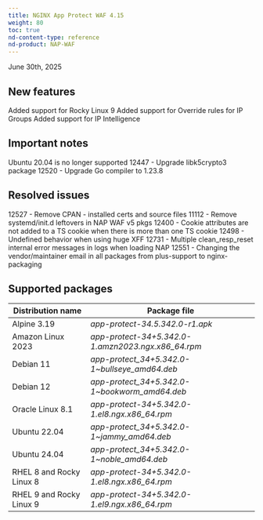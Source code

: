 ```yaml
---
title: NGINX App Protect WAF 4.15
weight: 80
toc: true
nd-content-type: reference
nd-product: NAP-WAF
---
```


June 30th, 2025

## New features

Added support for Rocky Linux 9 
Added support for Override rules for IP Groups
Added support for IP Intelligence


## Important notes

Ubuntu 20.04 is no longer supported
12447 - Upgrade libk5crypto3 package
12520 - Upgrade Go compiler to 1.23.8

## Resolved issues

12527 - Remove CPAN - installed certs and source files
11112 - Remove systemd/init.d leftovers in NAP WAF v5 pkgs
12400 - Cookie attributes are not added to a TS cookie when there is more than one TS cookie
12498 - Undefined behavior when using huge XFF 
12731 - Multiple clean_resp_reset internal error messages in logs when loading NAP
12551 - Changing the vendor/maintainer email in all packages from plus-support to nginx-packaging


## Supported packages

| Distribution name        | Package file                                       |
|--------------------------|----------------------------------------------------|
| Alpine 3.19              | _app-protect-34.5.342.0-r1.apk_                    |
| Amazon Linux 2023        | _app-protect-34+5.342.0-1.amzn2023.ngx.x86_64.rpm_ |
| Debian 11                | _app-protect_34+5.342.0-1\~bullseye_amd64.deb_     |
| Debian 12                | _app-protect_34+5.342.0-1\~bookworm_amd64.deb_     |
| Oracle Linux 8.1         | _app-protect-34+5.342.0-1.el8.ngx.x86_64.rpm_      | 
| Ubuntu 22.04             | _app-protect_34+5.342.0-1\~jammy_amd64.deb_        |
| Ubuntu 24.04             | _app-protect_34+5.342.0-1\~noble_amd64.deb_        |
| RHEL 8 and Rocky Linux 8 | _app-protect-34+5.342.0-1.el8.ngx.x86_64.rpm_      |
| RHEL 9 and Rocky Linux 9 | _app-protect-34+5.342.0-1.el9.ngx.x86_64.rpm_      |
